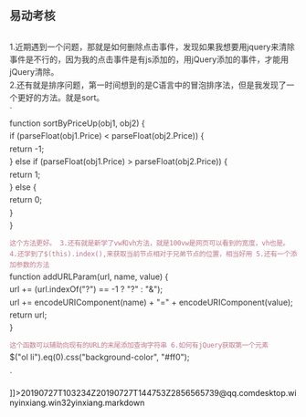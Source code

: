 <?xml version="1.0" encoding="UTF-8"?>
<!DOCTYPE en-export SYSTEM "http://xml.evernote.com/pub/evernote-export2.dtd">
<en-export export-date="20190727T162904Z" application="Evernote/Windows" version="6.x">
<note><title>易动考核</title><content><![CDATA[<!DOCTYPE en-note SYSTEM 'http://xml.evernote.com/pub/enml2.dtd'><en-note><div style="font-size: 14px; margin: 0; padding: 0; width: 100%;"><h4 style="line-height: 160%; box-sizing: content-box; font-size: 20px; color: #333;">易动考核</h4>
<p style="line-height: 160%; box-sizing: content-box; margin: 10px 0; color: #333;">1.近期遇到一个问题，那就是如何删除点击事件，发现如果我想要用jquery来清除事件是不行的，因为我的点击事件是有js添加的，用jQuery添加的事件，才能用jQuery清除。<br/>
2.还有就是排序问题，第一时间想到的是C语言中的冒泡排序法，但是我发现了一个更好的方法。就是sort。<br/>
`<br/>
function sortByPriceUp(obj1, obj2) {<br/>
if (parseFloat(obj1.Price) &lt; parseFloat(obj2.Price)) {<br/>
return -1;<br/>
} else if (parseFloat(obj1.Price) &gt; parseFloat(obj2.Price)) {<br/>
return 1;<br/>
} else {<br/>
return 0;<br/>
}<br/>
}</p>
<p style="line-height: 160%; box-sizing: content-box; margin: 10px 0; color: #333;"><code style="line-height: 160%; box-sizing: content-box; border: 0; border-radius: 0; color: #c1788b; padding: 4px 4px 2px 0; letter-spacing: -.3px;">这个方法更好。 3.还有就是新学了vw和vh方法，就是100vw是网页可以看到的宽度，vh也是。 4.还学到了$(this).index(),来获取当前节点相对于兄弟节点的位置，相当好用 5.还有一个添加参数的方法</code><br/>
function addURLParam(url, name, value) {<br/>
url += (url.indexOf("?") == -1 ? "?" : "&amp;");<br/>
url += encodeURIComponent(name) + "=" + encodeURIComponent(value);<br/>
return url;<br/>
}</p>
<p style="line-height: 160%; box-sizing: content-box; margin: 10px 0; color: #333;"><code style="line-height: 160%; box-sizing: content-box; border: 0; border-radius: 0; color: #c1788b; padding: 4px 4px 2px 0; letter-spacing: -.3px;">这个函数可以辅助向现有的URL的末尾添加查询字符串 6.如何有jQuery获取第一个元素</code><br/>
$("ol li").eq(0).css("background-color", "#ff0");</p>
<p style="line-height: 160%; box-sizing: content-box; margin: 10px 0; color: #333;">`</p>
</div><center style='display:none !important;visibility:collapse !important;height:0 !important;white-space:nowrap;width:100%;overflow:hidden'>%23%23%23%23%20%E6%98%93%E5%8A%A8%E8%80%83%E6%A0%B8%0A1.%E8%BF%91%E6%9C%9F%E9%81%87%E5%88%B0%E4%B8%80%E4%B8%AA%E9%97%AE%E9%A2%98%EF%BC%8C%E9%82%A3%E5%B0%B1%E6%98%AF%E5%A6%82%E4%BD%95%E5%88%A0%E9%99%A4%E7%82%B9%E5%87%BB%E4%BA%8B%E4%BB%B6%EF%BC%8C%E5%8F%91%E7%8E%B0%E5%A6%82%E6%9E%9C%E6%88%91%E6%83%B3%E8%A6%81%E7%94%A8jquery%E6%9D%A5%E6%B8%85%E9%99%A4%E4%BA%8B%E4%BB%B6%E6%98%AF%E4%B8%8D%E8%A1%8C%E7%9A%84%EF%BC%8C%E5%9B%A0%E4%B8%BA%E6%88%91%E7%9A%84%E7%82%B9%E5%87%BB%E4%BA%8B%E4%BB%B6%E6%98%AF%E6%9C%89js%E6%B7%BB%E5%8A%A0%E7%9A%84%EF%BC%8C%E7%94%A8jQuery%E6%B7%BB%E5%8A%A0%E7%9A%84%E4%BA%8B%E4%BB%B6%EF%BC%8C%E6%89%8D%E8%83%BD%E7%94%A8jQuery%E6%B8%85%E9%99%A4%E3%80%82%0A2.%E8%BF%98%E6%9C%89%E5%B0%B1%E6%98%AF%E6%8E%92%E5%BA%8F%E9%97%AE%E9%A2%98%EF%BC%8C%E7%AC%AC%E4%B8%80%E6%97%B6%E9%97%B4%E6%83%B3%E5%88%B0%E7%9A%84%E6%98%AFC%E8%AF%AD%E8%A8%80%E4%B8%AD%E7%9A%84%E5%86%92%E6%B3%A1%E6%8E%92%E5%BA%8F%E6%B3%95%EF%BC%8C%E4%BD%86%E6%98%AF%E6%88%91%E5%8F%91%E7%8E%B0%E4%BA%86%E4%B8%80%E4%B8%AA%E6%9B%B4%E5%A5%BD%E7%9A%84%E6%96%B9%E6%B3%95%E3%80%82%E5%B0%B1%E6%98%AFsort%E3%80%82%0A%60%0Afunction%20sortByPriceUp(obj1%2C%20obj2)%20%7B%0Aif%20(parseFloat(obj1.Price)%20%3C%20parseFloat(obj2.Price))%20%7B%0Areturn%20-1%3B%0A%7D%20else%20if%20(parseFloat(obj1.Price)%20%3E%20parseFloat(obj2.Price))%20%7B%0Areturn%201%3B%0A%7D%20else%20%7B%0Areturn%200%3B%0A%7D%0A%7D%0A%0A%60%0A%E8%BF%99%E4%B8%AA%E6%96%B9%E6%B3%95%E6%9B%B4%E5%A5%BD%E3%80%82%0A3.%E8%BF%98%E6%9C%89%E5%B0%B1%E6%98%AF%E6%96%B0%E5%AD%A6%E4%BA%86vw%E5%92%8Cvh%E6%96%B9%E6%B3%95%EF%BC%8C%E5%B0%B1%E6%98%AF100vw%E6%98%AF%E7%BD%91%E9%A1%B5%E5%8F%AF%E4%BB%A5%E7%9C%8B%E5%88%B0%E7%9A%84%E5%AE%BD%E5%BA%A6%EF%BC%8Cvh%E4%B9%9F%E6%98%AF%E3%80%82%0A4.%E8%BF%98%E5%AD%A6%E5%88%B0%E4%BA%86%24(this).index()%2C%E6%9D%A5%E8%8E%B7%E5%8F%96%E5%BD%93%E5%89%8D%E8%8A%82%E7%82%B9%E7%9B%B8%E5%AF%B9%E4%BA%8E%E5%85%84%E5%BC%9F%E8%8A%82%E7%82%B9%E7%9A%84%E4%BD%8D%E7%BD%AE%EF%BC%8C%E7%9B%B8%E5%BD%93%E5%A5%BD%E7%94%A8%0A5.%E8%BF%98%E6%9C%89%E4%B8%80%E4%B8%AA%E6%B7%BB%E5%8A%A0%E5%8F%82%E6%95%B0%E7%9A%84%E6%96%B9%E6%B3%95%0A%60%0Afunction%20addURLParam(url%2C%20name%2C%20value)%20%7B%0Aurl%20%2B%3D%20(url.indexOf(%22%3F%22)%20%3D%3D%20-1%20%3F%20%22%3F%22%20%3A%20%22%26%22)%3B%0Aurl%20%2B%3D%20encodeURIComponent(name)%20%2B%20%22%3D%22%20%2B%20encodeURIComponent(value)%3B%0Areturn%20url%3B%0A%7D%0A%0A%60%E8%BF%99%E4%B8%AA%E5%87%BD%E6%95%B0%E5%8F%AF%E4%BB%A5%E8%BE%85%E5%8A%A9%E5%90%91%E7%8E%B0%E6%9C%89%E7%9A%84URL%E7%9A%84%E6%9C%AB%E5%B0%BE%E6%B7%BB%E5%8A%A0%E6%9F%A5%E8%AF%A2%E5%AD%97%E7%AC%A6%E4%B8%B2%0A6.%E5%A6%82%E4%BD%95%E6%9C%89jQuery%E8%8E%B7%E5%8F%96%E7%AC%AC%E4%B8%80%E4%B8%AA%E5%85%83%E7%B4%A0%0A%60%0A%24(%22ol%20li%22).eq(0).css(%22background-color%22%2C%20%22%23ff0%22)%3B%0A%0A%60</center></en-note>]]></content><created>20190727T103234Z</created><updated>20190727T144753Z</updated><note-attributes><author>2856565739@qq.com</author><source>desktop.win</source><source-application>yinxiang.win32</source-application><content-class>yinxiang.markdown</content-class></note-attributes></note></en-export>
